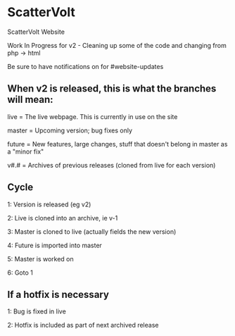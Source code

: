 # ScatterVolt
ScatterVolt Website


Work In Progress for v2 - Cleaning up some of the code and changing from php -> html

Be sure to have notifications on for #website-updates


## When v2 is released, this is what the branches will mean:

live = The live webpage. This is currently in use on the site

master = Upcoming version; bug fixes only

future = New features, large changes, stuff that doesn't belong in master as a "minor fix"

v#.# = Archives of previous releases (cloned from live for each version)

## Cycle

1: Version is released (eg v2)

2: Live is cloned into an archive, ie v-1

3: Master is cloned to live (actually fields the new version)

4: Future is imported into master

5: Master is worked on

6: Goto 1

## If a hotfix is necessary

1: Bug is fixed in live

2: Hotfix is included as part of next archived release